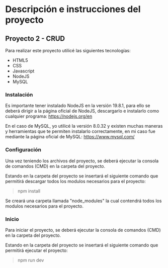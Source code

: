 # Descripción e instrucciones del proyecto

## Proyecto 2 - CRUD

Para realizar este proyecto utilicé las siguientes tecnologías:
- HTML5
- CSS
- Javascript
- NodeJS
- MySQL

### Instalación

Es importante tener instalado NodeJS en la versión 19.8.1, para ello se deberá dirigir a la página oficial de NodeJS, descargarlo e instalarlo como cualquier programa: https://nodejs.org/en

En el caso de MySQL, yo utilicé la versión 8.0.32 y existen muchas maneras y herramientas que te permiten instalarlo correctamente, en mi caso fue mediante la página oficial de MySQL: https://www.mysql.com/

### Configuración

Una vez teniendo los archivos del proyecto, se deberá ejecutar la consola de comandos (CMD) en la carpeta del proyecto.

Estando en la carpeta del proyecto se insertará el siguiente comando que permitirá descargar todos los modulos necesarios para el proyecto:

> npm install

Se creará una carpeta llamada "node_modules" la cual contendrá todos los modulos necesarios para el proyecto.

### Inicio

Para iniciar el proyecto, se deberá ejecutar la consola de comandos (CMD) en la carpeta del proyecto.

Estando en la carpeta del proyecto se insertará el siguiente comando que permitirá ejecutar el proyecto:

> npm run dev
